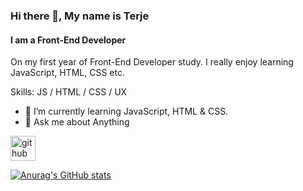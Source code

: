 ### Hi there 👋, My name is Terje
#### I am a Front-End Developer
On my first year of Front-End Developer study. I really enjoy learning JavaScript, HTML, CSS etc.

Skills: JS / HTML / CSS / UX

- 🌱 I’m currently learning JavaScript, HTML & CSS. 
- 💬 Ask me about Anything 


[<img src='https://cdn.jsdelivr.net/npm/simple-icons@3.0.1/icons/github.svg' alt='github' height='40'>](https://github.com/Terje-Martin)  

[![Anurag's GitHub stats](https://github-readme-stats.vercel.app/api?username=Terje-Martin)](https://github.com/anuraghazra/github-readme-stats)
